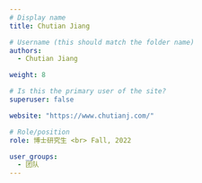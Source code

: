 ```yaml
---
# Display name
title: Chutian Jiang

# Username (this should match the folder name)
authors:
  - Chutian Jiang

weight: 8

# Is this the primary user of the site?
superuser: false

website: "https://www.chutianj.com/"

# Role/position
role: 博士研究生 <br> Fall, 2022

user_groups:
  - 团队
---
```

